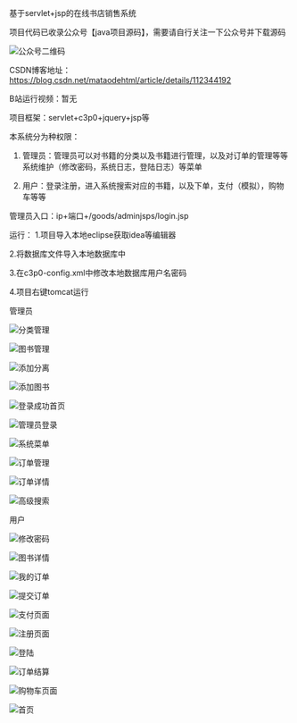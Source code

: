 基于servlet+jsp的在线书店销售系统

项目代码已收录公众号【java项目源码】，需要请自行关注一下公众号并下载源码

![公众号二维码](./运行截图/wechat.png)

CSDN博客地址：https://blog.csdn.net/mataodehtml/article/details/112344192

B站运行视频：暂无



项目框架：servlet+c3p0+jquery+jsp等

本系统分为种权限：

1. 管理员：管理员可以对书籍的分类以及书籍进行管理，以及对订单的管理等等
系统维护（修改密码，系统日志，登陆日志）等菜单

2. 用户：登录注册，进入系统搜索对应的书籍，以及下单，支付（模拟），购物车等等


管理员入口：ip+端口+/goods/adminjsps/login.jsp

运行：
1.项目导入本地eclipse获取idea等编辑器

2.将数据库文件导入本地数据库中

3.在c3p0-config.xml中修改本地数据库用户名密码

4.项目右键tomcat运行

管理员

![分类管理](./运行截图/管理员/分类管理.png)

![图书管理](./运行截图/管理员/图书管理.png)

![添加分离](./运行截图/管理员/添加分离.png)

![添加图书](./运行截图/管理员/添加图书.png)

![登录成功首页](./运行截图/管理员/登录成功首页.png)

![管理员登录](./运行截图/管理员/管理员登录.png)

![系统菜单](./运行截图/管理员/系统菜单.png)

![订单管理](./运行截图/管理员/订单管理.png)

![订单详情](./运行截图/管理员/订单详情.png)

![高级搜索](./运行截图/管理员/高级搜索.png)

用户

![修改密码](./运行截图/用户/修改密码.png)

![图书详情](./运行截图/用户/图书详情.png)

![我的订单](./运行截图/用户/我的订单.png)

![提交订单](./运行截图/用户/提交订单.png)

![支付页面](./运行截图/用户/支付页面.png)

![注册页面](./运行截图/用户/注册页面.png)

![登陆](./运行截图/用户/登陆页面.png)

![订单结算](./运行截图/用户/订单结算.png)

![购物车页面](./运行截图/用户/购物车页面.png)

![首页](./运行截图/用户/首页.png)
